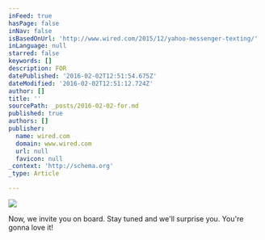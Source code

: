 ```yaml
---
inFeed: true
hasPage: false
inNav: false
isBasedOnUrl: 'http://www.wired.com/2015/12/yahoo-messenger-texting/'
inLanguage: null
starred: false
keywords: []
description: FOR
datePublished: '2016-02-02T12:51:54.675Z'
dateModified: '2016-02-02T12:51:12.724Z'
author: []
title: ''
sourcePath: _posts/2016-02-02-for.md
published: true
authors: []
publisher:
  name: wired.com
  domain: www.wired.com
  url: null
  favicon: null
_context: 'http://schema.org'
_type: Article

---
```

![](https://the-grid-user-content.s3-us-west-2.amazonaws.com/070e684f-7df3-45e2-8895-80e8c021ab75.jpg)

Now, we invite you on board.  Stay tuned and we'll surprise you.  You're gonna love it!